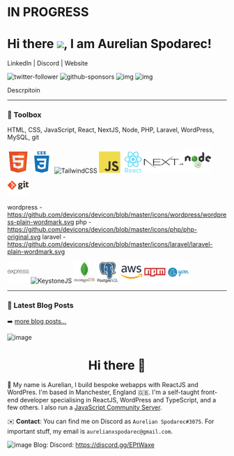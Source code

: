 
# IN PROGRESS


# Hi there <img src="https://raw.githubusercontent.com/MartinHeinz/MartinHeinz/master/wave.gif" width="30px">, I am Aurelian Spodarec!


LinkedIn | Discord | Website


![twitter-follower](https://img.shields.io/twitter/follow/catalinmpit?style=social) ![github-sponsors](https://img.shields.io/github/sponsors/catalinpit?label=GitHub%20Sponsors&style=social) ![img](https://img.shields.io/youtube/channel/subscribers/UCl1IRCSmm74qhcFNPTHcbMg?label=YouTube%20Subscribers&style=social) ![img](https://img.shields.io/youtube/channel/views/UCl1IRCSmm74qhcFNPTHcbMg?label=Total%20views%20on%20my%20YouTube%20Channel&style=social)


Descrpitoin



---

### 🧰 Toolbox

HTML, CSS, JavaScript, React, NextJS, Node, PHP, Laravel, WordPress, MySQL, git

<img src="https://github.com/devicons/devicon/blob/master/icons/html5/html5-original.svg" alt="HTML" width="50" height="50"/>
<img src="https://github.com/devicons/devicon/blob/master/icons/css3/css3-plain-wordmark.svg" alt="CSS" width="50" height="50"/> 
<img src="https://cdn.worldvectorlogo.com/logos/tailwindcss.svg" alt="TailwindCSS" width="50" height="50"/> 
<img src="https://github.com/devicons/devicon/blob/master/icons/javascript/javascript-original.svg" alt="JavaScript" width="50" height="50"/> 
<img src="https://github.com/devicons/devicon/blob/master/icons/react/react-original-wordmark.svg" alt="VueJS" width="50" height="50"/><img src="https://github.com/devicons/devicon/blob/master/icons/nextjs/nextjs-original-wordmark.svg" alt="Nuxt" width="90" height="50"/> 
<img src="https://github.com/devicons/devicon/blob/master/icons/nodejs/nodejs-original-wordmark.svg" alt="NodeJS" width="60" height="60"/>



<img src="https://github.com/devicons/devicon/blob/master/icons/git/git-original-wordmark.svg" alt="Git" width="50" height="50"/>

wordpress - https://github.com/devicons/devicon/blob/master/icons/wordpress/wordpress-plain-wordmark.svg
php - https://github.com/devicons/devicon/blob/master/icons/php/php-original.svg
laravel - https://github.com/devicons/devicon/blob/master/icons/laravel/laravel-plain-wordmark.svg




<img src="https://github.com/devicons/devicon/blob/master/icons/express/express-original-wordmark.svg" alt="ExpressJS" width="50" height="50"/> <img src="https://cdn.worldvectorlogo.com/logos/keystonejs.svg" alt="KeystoneJS" width="50" height="50"/>
<img src="https://github.com/devicons/devicon/blob/master/icons/mongodb/mongodb-original-wordmark.svg" alt="MongoDB" width="50" height="50"/>
<img src="https://github.com/devicons/devicon/blob/master/icons/postgresql/postgresql-original-wordmark.svg" alt="PostgreSQL" width="50" height="50"/>
<img src="https://github.com/devicons/devicon/blob/master/icons/amazonwebservices/amazonwebservices-original-wordmark.svg" alt="AWS" width="50" height="50"/>
<img src="https://github.com/devicons/devicon/blob/master/icons/npm/npm-original-wordmark.svg" alt="npm" width="50" height="50"/> <img src="https://github.com/devicons/devicon/blob/master/icons/yarn/yarn-original-wordmark.svg" alt="yarn" width="50" height="50"/> 

---


### 📕 Latest Blog Posts

<!-- BLOG-POST-LIST:START -->



<!-- BLOG-POST-LIST:END -->

➡️ [more blog posts...](https://google.tech)








![image](https://i.imgur.com/e1wdZbK.png)
<h1 align="center">Hi there 👋</h1>

🚀 My name is Aurelian, I build bespoke webapps with ReactJS and WordPres. I'm based in Manchester, England 🇬🇧. I'm a self-taught front-end developer specialising in ReactJS, WordPress and TypeScript, and a few others. I also run a [JavaScript Community Server](https://discord.gg/EPtWaxe).

✉️ **Contact**: You can find me on Discord as `Aurelian Spodarec#3075`. For important stuff, my email is `aurelianxspodarec@gmail.com`.



![image](https://image.flaticon.com/icons/png/512/174/174857.png(https://www.linkedin.com/in/aurelianspodarec/))
Blog:
Discord: https://discord.gg/EPtWaxe
